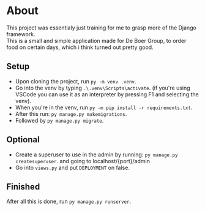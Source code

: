 # About
This project was essentialy just training for me to grasp more of the Django framework.
<br>
This is a small and simple application made for De Boer Group, to order food on certain days, which i think turned out pretty good.


## Setup
* Upon cloning the project, run `py -m venv .venv`. 
* Go into the venv by typing `.\.venv\Scripts\activate`. 
(if you're using VSCode you can use it as an interpreter by pressing F1 and selecting the venv). 
* When you're in the venv, run `py -m pip install -r requirements.txt`. 
* After this run: `py manage.py makemigrations`. 
* Followed by `py manage.py migrate`. 

## Optional
* Create a superuser to use in the admin by running: `py manage.py createsuperuser`. and going to localhost/{port}/admin
* Go into `views.py` and put `DEPLOYMENT` on false.

## Finished
After all this is done, run `py manage.py runserver`.
